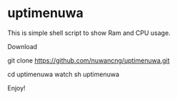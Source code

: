 # uptimenuwa

This is simple shell script to show Ram and CPU usage.

Download 

git clone https://github.com/nuwancng/uptimenuwa.git

cd uptimenuwa
watch sh uptimenuwa

Enjoy!
